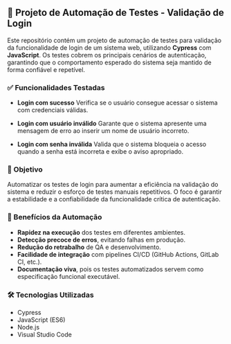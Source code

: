 ## 🔐 Projeto de Automação de Testes - Validação de Login

Este repositório contém um projeto de automação de testes para validação da funcionalidade de login de um sistema web, utilizando **Cypress** com **JavaScript**. Os testes cobrem os principais cenários de autenticação, garantindo que o comportamento esperado do sistema seja mantido de forma confiável e repetível.

### ✅ Funcionalidades Testadas

* **Login com sucesso**
  Verifica se o usuário consegue acessar o sistema com credenciais válidas.

* **Login com usuário inválido**
  Garante que o sistema apresente uma mensagem de erro ao inserir um nome de usuário incorreto.

* **Login com senha inválida**
  Valida que o sistema bloqueia o acesso quando a senha está incorreta e exibe o aviso apropriado.

### 🎯 Objetivo

Automatizar os testes de login para aumentar a eficiência na validação do sistema e reduzir o esforço de testes manuais repetitivos. O foco é garantir a estabilidade e a confiabilidade da funcionalidade crítica de autenticação.

### 🚀 Benefícios da Automação

* **Rapidez na execução** dos testes em diferentes ambientes.
* **Detecção precoce de erros**, evitando falhas em produção.
* **Redução do retrabalho** de QA e desenvolvimento.
* **Facilidade de integração** com pipelines CI/CD (GitHub Actions, GitLab CI, etc.).
* **Documentação viva**, pois os testes automatizados servem como especificação funcional executável.

### 🛠️ Tecnologias Utilizadas

* Cypress
* JavaScript (ES6)
* Node.js
* Visual Studio Code

